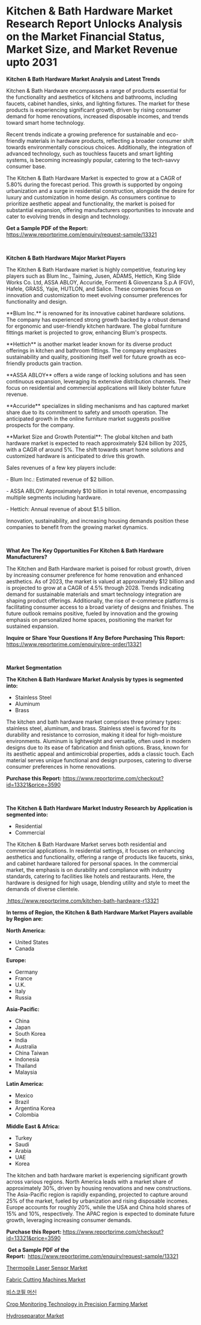 <p><h1>Kitchen & Bath Hardware Market Research Report Unlocks Analysis on the Market Financial Status, Market Size, and Market Revenue upto 2031</h1></p><p><strong>Kitchen & Bath Hardware Market Analysis and Latest Trends</strong></p>
<p><p>Kitchen & Bath Hardware encompasses a range of products essential for the functionality and aesthetics of kitchens and bathrooms, including faucets, cabinet handles, sinks, and lighting fixtures. The market for these products is experiencing significant growth, driven by rising consumer demand for home renovations, increased disposable incomes, and trends toward smart home technology.</p><p>Recent trends indicate a growing preference for sustainable and eco-friendly materials in hardware products, reflecting a broader consumer shift towards environmentally conscious choices. Additionally, the integration of advanced technology, such as touchless faucets and smart lighting systems, is becoming increasingly popular, catering to the tech-savvy consumer base. </p><p>The Kitchen & Bath Hardware Market is expected to grow at a CAGR of 5.80% during the forecast period. This growth is supported by ongoing urbanization and a surge in residential construction, alongside the desire for luxury and customization in home design. As consumers continue to prioritize aesthetic appeal and functionality, the market is poised for substantial expansion, offering manufacturers opportunities to innovate and cater to evolving trends in design and technology.</p></p>
<p><strong>Get a Sample PDF of the Report:&nbsp;</strong> <a href="https://www.reportprime.com/enquiry/request-sample/13321">https://www.reportprime.com/enquiry/request-sample/13321</a></p>
<p>&nbsp;</p>
<p><strong>Kitchen & Bath Hardware Major Market Players</strong></p>
<p><p>The Kitchen & Bath Hardware market is highly competitive, featuring key players such as Blum Inc., Taiming, Jusen, ADAMS, Hettich, King Slide Works Co. Ltd, ASSA ABLOY, Accuride, Formenti & Giovenzana S.p.A (FGV), Hafele, GRASS, Yajie, HUTLON, and Salice. These companies focus on innovation and customization to meet evolving consumer preferences for functionality and design.</p><p>**Blum Inc.** is renowned for its innovative cabinet hardware solutions. The company has experienced strong growth backed by a robust demand for ergonomic and user-friendly kitchen hardware. The global furniture fittings market is projected to grow, enhancing Blum's prospects.</p><p>**Hettich** is another market leader known for its diverse product offerings in kitchen and bathroom fittings. The company emphasizes sustainability and quality, positioning itself well for future growth as eco-friendly products gain traction.</p><p>**ASSA ABLOY** offers a wide range of locking solutions and has seen continuous expansion, leveraging its extensive distribution channels. Their focus on residential and commercial applications will likely bolster future revenue.</p><p>**Accuride** specializes in sliding mechanisms and has captured market share due to its commitment to safety and smooth operation. The anticipated growth in the online furniture market suggests positive prospects for the company.</p><p>**Market Size and Growth Potential**: The global kitchen and bath hardware market is expected to reach approximately $24 billion by 2025, with a CAGR of around 5%. The shift towards smart home solutions and customized hardware is anticipated to drive this growth.</p><p>Sales revenues of a few key players include:</p><p>- Blum Inc.: Estimated revenue of $2 billion. </p><p>- ASSA ABLOY: Approximately $10 billion in total revenue, encompassing multiple segments including hardware.</p><p>- Hettich: Annual revenue of about $1.5 billion.</p><p>Innovation, sustainability, and increasing housing demands position these companies to benefit from the growing market dynamics.</p></p>
<p>&nbsp;</p>
<p><strong>What Are The Key Opportunities For Kitchen & Bath Hardware Manufacturers?</strong></p>
<p><p>The Kitchen and Bath Hardware market is poised for robust growth, driven by increasing consumer preference for home renovation and enhanced aesthetics. As of 2023, the market is valued at approximately $12 billion and is projected to grow at a CAGR of 4.5% through 2028. Trends indicating demand for sustainable materials and smart technology integration are shaping product offerings. Additionally, the rise of e-commerce platforms is facilitating consumer access to a broad variety of designs and finishes. The future outlook remains positive, fueled by innovation and the growing emphasis on personalized home spaces, positioning the market for sustained expansion.</p></p>
<p><strong>Inquire or Share Your Questions If Any Before Purchasing This Report:</strong> <a href="https://www.reportprime.com/enquiry/pre-order/13321">https://www.reportprime.com/enquiry/pre-order/13321</a></p>
<p>&nbsp;</p>
<p><strong>Market Segmentation</strong></p>
<p><strong>The Kitchen & Bath Hardware Market Analysis by types is segmented into:</strong></p>
<p><ul><li>Stainless Steel</li><li>Aluminum</li><li>Brass</li></ul></p>
<p><p>The kitchen and bath hardware market comprises three primary types: stainless steel, aluminum, and brass. Stainless steel is favored for its durability and resistance to corrosion, making it ideal for high-moisture environments. Aluminum is lightweight and versatile, often used in modern designs due to its ease of fabrication and finish options. Brass, known for its aesthetic appeal and antimicrobial properties, adds a classic touch. Each material serves unique functional and design purposes, catering to diverse consumer preferences in home renovations.</p></p>
<p><strong>Purchase this Report:&nbsp;</strong><a href="https://www.reportprime.com/checkout?id=13321&price=3590">https://www.reportprime.com/checkout?id=13321&price=3590</a></p>
<p>&nbsp;</p>
<p><strong>The Kitchen & Bath Hardware Market Industry Research by Application is segmented into:</strong></p>
<p><ul><li>Residential</li><li>Commercial</li></ul></p>
<p><p>The Kitchen & Bath Hardware Market serves both residential and commercial applications. In residential settings, it focuses on enhancing aesthetics and functionality, offering a range of products like faucets, sinks, and cabinet hardware tailored for personal spaces. In the commercial market, the emphasis is on durability and compliance with industry standards, catering to facilities like hotels and restaurants. Here, the hardware is designed for high usage, blending utility and style to meet the demands of diverse clientele.</p></p>
<p><a href="https://www.reportprime.com/kitchen-bath-hardware-r13321">&nbsp;https://www.reportprime.com/kitchen-bath-hardware-r13321</a></p>
<p><strong>In terms of Region, the Kitchen & Bath Hardware Market Players available by Region are:</strong></p>
<p>
    <p> <strong> North America: </strong>
        <ul>
            <li>United States</li>
            <li>Canada</li>
        </ul>
        </p> 
    <p> <strong> Europe: </strong>
        <ul>
            <li>Germany</li>
            <li>France</li>
            <li>U.K.</li>
            <li>Italy</li>
            <li>Russia</li>
        </ul>
        </p> 
    <p> <strong> Asia-Pacific: </strong>
        <ul>
            <li>China</li>
            <li>Japan</li>
            <li>South Korea</li>
            <li>India</li>
            <li>Australia</li>
            <li>China Taiwan</li>
            <li>Indonesia</li>
            <li>Thailand</li>
            <li>Malaysia</li>
        </ul>
        </p> 
    <p> <strong> Latin America: </strong>
        <ul>
            <li>Mexico</li>
            <li>Brazil</li>
            <li>Argentina Korea</li>
            <li>Colombia</li>
        </ul>
        </p> 
    <p> <strong> Middle East & Africa: </strong>
        <ul>
            <li>Turkey</li>
            <li>Saudi</li>
            <li>Arabia</li>
            <li>UAE</li>
            <li>Korea</li>
        </ul>
    </p>
    </p>
<p><p>The kitchen and bath hardware market is experiencing significant growth across various regions. North America leads with a market share of approximately 30%, driven by housing renovations and new constructions. The Asia-Pacific region is rapidly expanding, projected to capture around 25% of the market, fueled by urbanization and rising disposable incomes. Europe accounts for roughly 20%, while the USA and China hold shares of 15% and 10%, respectively. The APAC region is expected to dominate future growth, leveraging increasing consumer demands.</p></p>
<p><strong>Purchase this Report: </strong><a href="https://www.reportprime.com/checkout?id=13321&price=3590">https://www.reportprime.com/checkout?id=13321&price=3590</a></p>
<p>&nbsp;<strong>Get a Sample PDF of the Report:&nbsp;&nbsp;</strong><a href="https://www.reportprime.com/enquiry/request-sample/13321">https://www.reportprime.com/enquiry/request-sample/13321</a></p>
<p><strong></strong></p>
<p><p><a href="https://www.linkedin.com/pulse/market-leaders-laggards-global-thermopile-laser-sensor-trends-1hohc?trackingId=QEMRRckoQdm2v4Q1SbZwVA%3D%3D">Thermopile Laser Sensor Market</a></p><p><a href="https://issuu.com/reportprime-2/docs/fabric-cutting-machines-market-size_13b587df3438b3">Fabric Cutting Machines Market</a></p><p><a href="https://medium.com/@samiahussain82/2024%EB%85%84%EB%B6%80%ED%84%B0-2031%EB%85%84%EA%B9%8C%EC%A7%80-%EB%B9%84%EC%8A%A4%EC%BD%94%ED%95%84-%EA%B8%B0%EA%B3%84-%EC%8B%9C%EC%9E%A5-%EC%A0%90%EC%9C%A0%EC%9C%A8-%EB%B0%8F-%EA%B2%BD%EC%9F%81-%ED%99%98%EA%B2%BD%EC%97%90-%EB%8C%80%ED%95%9C-%ED%86%B5%EC%B0%B0%EB%A0%A5-1b1e36ea7913">비스코필 머신</a></p><p><a href="https://medium.com/@clairhane_9803/the-crop-monitoring-technology-in-precision-farming-industry-analysis-report-offers-a-f4c98670a622">Crop Monitoring Technology in Precision Farming Market</a></p><p><a href="https://issuu.com/reportprime-2/docs/hydroseparator-market-size-2030.ppt_0dce5afc3a6720">Hydroseparator Market</a></p></p>